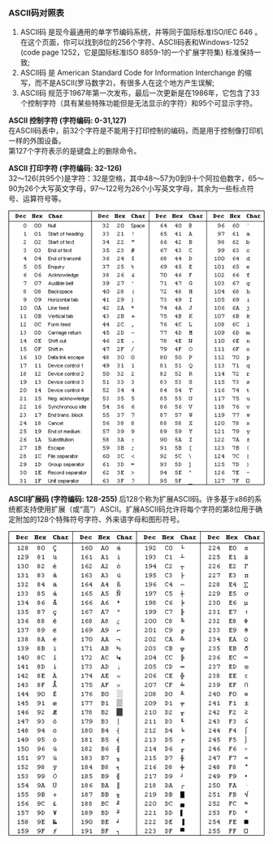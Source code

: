 ### ASCII码对照表

1. ASCII码 是现今最通用的单字节编码系统，并等同于国际标准ISO/IEC 646 。在这个页面，你可以找到8位的256个字符、ASCII码表和Windows-1252 (code page 1252，它是国际标准ISO 8859-1的一个扩展字符集) 标准保持一致;
2. ASCII码 是 American Standard Code for Information Interchange 的缩写，而不是ASCⅡ(罗马数字2)，有很多人在这个地方产生误解;
3. ASCII码 规范于1967年第一次发布，最后一次更新是在1986年，它包含了33个控制字符（具有某些特殊功能但是无法显示的字符）和95个可显示字符。  

**ASCII 控制字符 (字符编码: 0-31,127)**  
在ASCII码表中，前32个字符是不能用于打印控制的编码，而是用于控制像打印机一样的外围设备。  
第127个字符表示的是键盘上的删除命令。  

**ASCII 打印字符 (字符编码: 32-126)**  
32～126(共95个)是字符：32是空格，其中48～57为0到9十个阿拉伯数字，65～90为26个大写英文字母，97～122号为26个小写英文字母，其余为一些标点符号、运算符号等。

![ascii table](../images/others/asciitable.gif)

**ASCII扩展码 (字符编码: 128-255)**
后128个称为扩展ASCII码。许多基于x86的系统都支持使用扩展（或“高”）ASCII。扩展ASCII码允许将每个字符的第8位用于确定附加的128个特殊符号字符、外来语字母和图形符号。

![ascii extended](../images/others/asciiextended.gif)